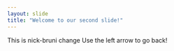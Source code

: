 ```yaml
---
layout: slide
title: "Welcome to our second slide!"
---
```

This is nick-bruni change
Use the left arrow to go back!
